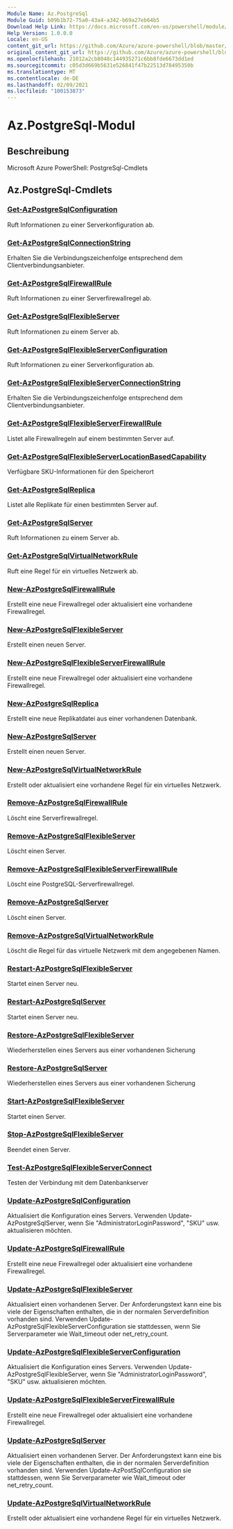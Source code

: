 ```yaml
---
Module Name: Az.PostgreSql
Module Guid: b09b1b72-75a0-43a4-a342-b69a27eb64b5
Download Help Link: https://docs.microsoft.com/en-us/powershell/module/az.postgresql
Help Version: 1.0.0.0
Locale: en-US
content_git_url: https://github.com/Azure/azure-powershell/blob/master/src/PostgreSql/help/Az.PostgreSql.md
original_content_git_url: https://github.com/Azure/azure-powershell/blob/master/src/PostgreSql/help/Az.PostgreSql.md
ms.openlocfilehash: 21012a2cb8048c144935271c6bb8fde6673dd1ed
ms.sourcegitcommit: c05d3d669b5631e526841f47b22513d78495350b
ms.translationtype: MT
ms.contentlocale: de-DE
ms.lasthandoff: 02/09/2021
ms.locfileid: "100153873"
---
```

# Az.PostgreSql-Modul
## Beschreibung
Microsoft Azure PowerShell: PostgreSql-Cmdlets

## Az.PostgreSql-Cmdlets
### [Get-AzPostgreSqlConfiguration](Get-AzPostgreSqlConfiguration.md)
Ruft Informationen zu einer Serverkonfiguration ab.

### [Get-AzPostgreSqlConnectionString](Get-AzPostgreSqlConnectionString.md)
Erhalten Sie die Verbindungszeichenfolge entsprechend dem Clientverbindungsanbieter.

### [Get-AzPostgreSqlFirewallRule](Get-AzPostgreSqlFirewallRule.md)
Ruft Informationen zu einer Serverfirewallregel ab.

### [Get-AzPostgreSqlFlexibleServer](Get-AzPostgreSqlFlexibleServer.md)
Ruft Informationen zu einem Server ab.

### [Get-AzPostgreSqlFlexibleServerConfiguration](Get-AzPostgreSqlFlexibleServerConfiguration.md)
Ruft Informationen zu einer Serverkonfiguration ab.

### [Get-AzPostgreSqlFlexibleServerConnectionString](Get-AzPostgreSqlFlexibleServerConnectionString.md)
Erhalten Sie die Verbindungszeichenfolge entsprechend dem Clientverbindungsanbieter.

### [Get-AzPostgreSqlFlexibleServerFirewallRule](Get-AzPostgreSqlFlexibleServerFirewallRule.md)
Listet alle Firewallregeln auf einem bestimmten Server auf.

### [Get-AzPostgreSqlFlexibleServerLocationBasedCapability](Get-AzPostgreSqlFlexibleServerLocationBasedCapability.md)
Verfügbare SKU-Informationen für den Speicherort

### [Get-AzPostgreSqlReplica](Get-AzPostgreSqlReplica.md)
Listet alle Replikate für einen bestimmten Server auf.

### [Get-AzPostgreSqlServer](Get-AzPostgreSqlServer.md)
Ruft Informationen zu einem Server ab.

### [Get-AzPostgreSqlVirtualNetworkRule](Get-AzPostgreSqlVirtualNetworkRule.md)
Ruft eine Regel für ein virtuelles Netzwerk ab.

### [New-AzPostgreSqlFirewallRule](New-AzPostgreSqlFirewallRule.md)
Erstellt eine neue Firewallregel oder aktualisiert eine vorhandene Firewallregel.

### [New-AzPostgreSqlFlexibleServer](New-AzPostgreSqlFlexibleServer.md)
Erstellt einen neuen Server.

### [New-AzPostgreSqlFlexibleServerFirewallRule](New-AzPostgreSqlFlexibleServerFirewallRule.md)
Erstellt eine neue Firewallregel oder aktualisiert eine vorhandene Firewallregel.

### [New-AzPostgreSqlReplica](New-AzPostgreSqlReplica.md)
Erstellt eine neue Replikatdatei aus einer vorhandenen Datenbank.

### [New-AzPostgreSqlServer](New-AzPostgreSqlServer.md)
Erstellt einen neuen Server.

### [New-AzPostgreSqlVirtualNetworkRule](New-AzPostgreSqlVirtualNetworkRule.md)
Erstellt oder aktualisiert eine vorhandene Regel für ein virtuelles Netzwerk.

### [Remove-AzPostgreSqlFirewallRule](Remove-AzPostgreSqlFirewallRule.md)
Löscht eine Serverfirewallregel.

### [Remove-AzPostgreSqlFlexibleServer](Remove-AzPostgreSqlFlexibleServer.md)
Löscht einen Server.

### [Remove-AzPostgreSqlFlexibleServerFirewallRule](Remove-AzPostgreSqlFlexibleServerFirewallRule.md)
Löscht eine PostgreSQL-Serverfirewallregel.

### [Remove-AzPostgreSqlServer](Remove-AzPostgreSqlServer.md)
Löscht einen Server.

### [Remove-AzPostgreSqlVirtualNetworkRule](Remove-AzPostgreSqlVirtualNetworkRule.md)
Löscht die Regel für das virtuelle Netzwerk mit dem angegebenen Namen.

### [Restart-AzPostgreSqlFlexibleServer](Restart-AzPostgreSqlFlexibleServer.md)
Startet einen Server neu.

### [Restart-AzPostgreSqlServer](Restart-AzPostgreSqlServer.md)
Startet einen Server neu.

### [Restore-AzPostgreSqlFlexibleServer](Restore-AzPostgreSqlFlexibleServer.md)
Wiederherstellen eines Servers aus einer vorhandenen Sicherung

### [Restore-AzPostgreSqlServer](Restore-AzPostgreSqlServer.md)
Wiederherstellen eines Servers aus einer vorhandenen Sicherung

### [Start-AzPostgreSqlFlexibleServer](Start-AzPostgreSqlFlexibleServer.md)
Startet einen Server.

### [Stop-AzPostgreSqlFlexibleServer](Stop-AzPostgreSqlFlexibleServer.md)
Beendet einen Server.

### [Test-AzPostgreSqlFlexibleServerConnect](Test-AzPostgreSqlFlexibleServerConnect.md)
Testen der Verbindung mit dem Datenbankserver

### [Update-AzPostgreSqlConfiguration](Update-AzPostgreSqlConfiguration.md)
Aktualisiert die Konfiguration eines Servers.
Verwenden Update-AzPostgreSqlServer, wenn Sie "AdministratorLoginPassword", "SKU" usw. aktualisieren möchten.

### [Update-AzPostgreSqlFirewallRule](Update-AzPostgreSqlFirewallRule.md)
Erstellt eine neue Firewallregel oder aktualisiert eine vorhandene Firewallregel.

### [Update-AzPostgreSqlFlexibleServer](Update-AzPostgreSqlFlexibleServer.md)
Aktualisiert einen vorhandenen Server.
Der Anforderungstext kann eine bis viele der Eigenschaften enthalten, die in der normalen Serverdefinition vorhanden sind.
Verwenden Update-AzPostgreSqlFlexibleServerConfiguration sie stattdessen, wenn Sie Serverparameter wie Wait_timeout oder net_retry_count.

### [Update-AzPostgreSqlFlexibleServerConfiguration](Update-AzPostgreSqlFlexibleServerConfiguration.md)
Aktualisiert die Konfiguration eines Servers.
Verwenden Update-AzPostgreSqlFlexibleServer, wenn Sie "AdministratorLoginPassword", "SKU" usw. aktualisieren möchten.

### [Update-AzPostgreSqlFlexibleServerFirewallRule](Update-AzPostgreSqlFlexibleServerFirewallRule.md)
Erstellt eine neue Firewallregel oder aktualisiert eine vorhandene Firewallregel.

### [Update-AzPostgreSqlServer](Update-AzPostgreSqlServer.md)
Aktualisiert einen vorhandenen Server.
Der Anforderungstext kann eine bis viele der Eigenschaften enthalten, die in der normalen Serverdefinition vorhanden sind.
Verwenden Update-AzPostSqlConfiguration sie stattdessen, wenn Sie Serverparameter wie Wait_timeout oder net_retry_count.

### [Update-AzPostgreSqlVirtualNetworkRule](Update-AzPostgreSqlVirtualNetworkRule.md)
Erstellt oder aktualisiert eine vorhandene Regel für ein virtuelles Netzwerk.

